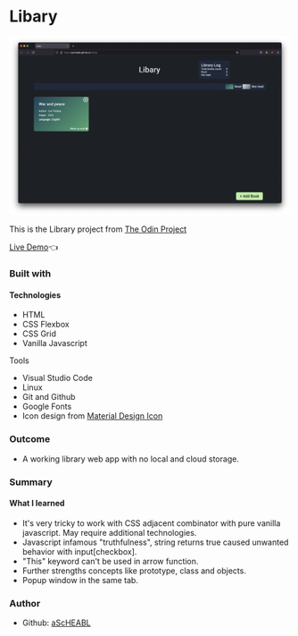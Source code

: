 # Libary <br>

![Screenshot of the live demo](/resources/Screen%20Shot%202022-07-17%20at%2012.40.39%20PM.png)

This is the Library project from [The Odin Project](https://www.theodinproject.com/lessons/node-path-javascript-library) <br>

[Live Demo](https://ascheabl.github.io/Libary/)👈 <br>

### Built with <br>

#### Technologies <br>

- HTML <br>
- CSS Flexbox <br>
- CSS Grid <br>
- Vanilla Javascript <br>

Tools <br>
- Visual Studio Code <br>
- Linux <br>
- Git and Github <br>
- Google Fonts <br>
- Icon design from [Material Design Icon](https://materialdesignicons.com/) <br>

### Outcome <br>

- A working library web app with no local and cloud storage. <br>

### Summary <br>

#### What I learned <br>

- It's very tricky to work with CSS adjacent combinator with pure vanilla javascript. May require additional technologies. <br>
- Javascript infamous "truthfulness", string returns true caused unwanted behavior with input\[checkbox\]. <br>
- "This" keyword can't be used in arrow function. <br>
- Further strengths concepts like prototype, class and objects. <br>
- Popup window in the same tab. <br>

### Author <br>

- Github: [aScHEABL](https://github.com/aScHEABL)